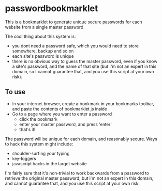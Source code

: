 passwordbookmarklet
===================

This is a bookmarklet to generate unique secure passwords for each website from a single master password.

The cool thing about this system is:
- you dont need a password safe, which you would need to store somewhere, backup and so on
- each site's password is unique
- there is no obvious way to guess the master password, even if you know a site's password, and the
  name of that site (but I'm not an expert in this domain, so I cannot guarantee that, and you use 
  this script at your own risk).

To use 
------

- In your internet browser, create a bookmark in your bookmarks toolbar, and paste the contents of 
bookmarklet.js inside
- Go to a page where you want to enter a password
   - click the bookmark
   - enter your master password, and press 'enter'
   - that's it!

The password will be unique for each domain, and reasonably secure.  Ways to hack this system 
might include:
- shoulder-surfing your typing
- key-loggers
- javascript hacks in the target website

I'm fairly sure that it's non-trivial to work backwards from a password to retrieve the 
original master password, but I'm not an expert in this domain, and cannot guarantee that, and 
you use this script at your own risk.



